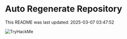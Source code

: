 # Auto Regenerate Repository

This README was last updated: 2025-03-07 03:47:52

 ![TryHackMe](https://tryhackme.com/badge/533634)